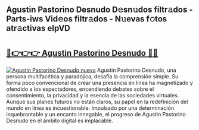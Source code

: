 ## Agustin Pastorino Desnudo D𝚎sn𝚞dos filtr𝚊dos - Parts-iws Vid𝚎os filtr𝚊dos - N𝚞evas f𝚘tos atr𝚊ctivas eIpVD

# <h2><a href="http://mbcz2d4.tromn.icu/?c=Agustin+Pastorino+Desnudo">🔗👉👉👉 Agustin Pastorino Desnudo 🔗🔗</a></h2>

[![Agustin Pastorino Desnudo nuevo](https://i.imgur.com/pEAQMta.gif)](http://mbcz2d4.tromn.icu/?c=Agustin+Pastorino+Desnudo)
Agustin Pastorino Desnudo, una persona multifacética y paradójica, desafía la comprensión simple. Su forma poco convencional de crear una presencia en línea ha magnetizado y ofendido a los espectadores, encendiendo debates sobre el consentimiento, la privacidad y la esencia de las sociedades virtuales. Aunque sus planes futuros no están claros, su papel en la redefinición del mundo en línea es incuestionable. Impulsado por una determinación inquebrantable y un encanto innegable, el progreso de Agustin Pastorino Desnudo en el ámbito digital es implacable.
